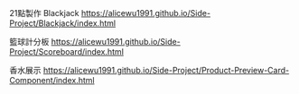 
21點製作 Blackjack
https://alicewu1991.github.io/Side-Project/Blackjack/index.html

籃球計分板
https://alicewu1991.github.io/Side-Project/Scoreboard/index.html

香水展示
https://alicewu1991.github.io/Side-Project/Product-Preview-Card-Component/index.html
